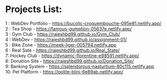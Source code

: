 ﻿# Projects List:

 1 : WebDev Portfolio - https://bucolic-croquembouche-095e81.netlify.app/ <br>
 2 : Tea Shop - https://famous-gumption-05637e.netlify.app/ <br>
 3 : Gym Club - https://rajeshbd99.github.io/Gym_Club/ <br>
 4 : WebDev - https://rajeshbd99.github.io/assignment-01/ <br>
 5 : Bike Zone - https://meek-liger-005794.netlify.app <br> 
 6 : Real Sate - https://rajeshbd99.github.io/Real_State/ <br>
 7: Hockey Club - https://dynamic-florentine-e98591.netlify.app/ <br>
 8: Donation Site - https://rajeshbd99.github.io/Donation_Site/ <br>
 9: Banking System - https://splendorous-nasturtium-80c115.netlify.app <br>
 10: Pet Platform - https://polite-blini-6e89ab.netlify.app/ <br>
